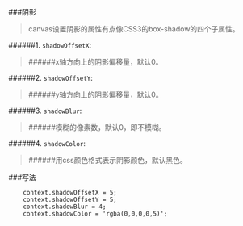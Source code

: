 ###阴影


> canvas设置阴影的属性有点像CSS3的box-shadow的四个子属性。



######1. `shadowOffsetX`: 
> ######x轴方向上的阴影偏移量，默认0。




######2. `shadowOffsetY`: 
> ######y轴方向上的阴影偏移量，默认0。




######3. `shadowBlur`: 
> ######模糊的像素数，默认0，即不模糊。




######4. `shadowColor`: 
> ######用css颜色格式表示阴影颜色，默认黑色。



###写法

```
	context.shadowOffsetX = 5;
	context.shadowOffsetY = 5;
	context.shadowBlur = 4;
	context.shadowColor = 'rgba(0,0,0,0,5)';

```